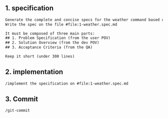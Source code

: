 ## 1. specification

```txt
Generate the complete and concise specs for the weather command based on #file:ask-bot.en.PRD.md 
Write the spec on the file #file:1-weather.spec.md

It must be composed of three main parts:
## 1. Problem Specification (from the user POV)
## 2. Solution Overview (from the dev POV)
## 3. Acceptance Criteria (from the QA)

Keep it short (under 300 lines)
```

## 2. implementation

```txt
/implement the specification on #file:1-weather.spec.md 
```

## 3. Commit
```txt
/git-commit
```
